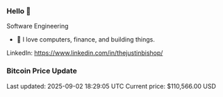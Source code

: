 ### Hello 🤙  

Software Engineering

- 🔭 I love computers, finance, and building things.
  
LinkedIn: https://www.linkedin.com/in/thejustinbishop/  























































































































































































































































































































































































































































































































































































































































































































































































































































































































































































































































### Bitcoin Price Update
Last updated: 2025-09-02 18:29:05 UTC
Current price: $110,566.00 USD
